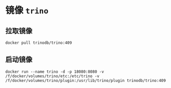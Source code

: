 # 镜像 `trino`

## 拉取镜像

```shell
docker pull trinodb/trino:409
```

## 启动镜像

```shell
docker run --name trino -d -p 18080:8080 -v /f/docker/volumes/trino/etc:/etc/trino -v /f/docker/volumes/trino/plugin:/usr/lib/trino/plugin trinodb/trino:409
```
